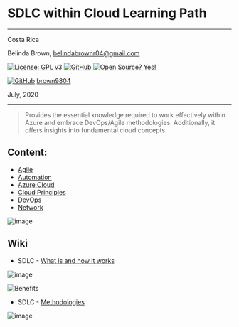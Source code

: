 # SDLC within Cloud Learning Path

----------

Costa Rica

Belinda Brown, belindabrownr04@gmail.com

[![License: GPL v3](https://img.shields.io/badge/License-GPLv3-blue.svg)](https://www.gnu.org/licenses/gpl-3.0)
[![GitHub](https://badgen.net/badge/icon/github?icon=github&label)](https://github.com) [![Open Source? Yes!](https://badgen.net/badge/Open%20Source%20%3F/Yes%21/blue?icon=github)](https://github.com/Naereen/badges/)

[![GitHub](https://img.shields.io/badge/--181717?logo=github&logoColor=ffffff)](https://github.com/)
[brown9804](https://github.com/brown9804)

July, 2020

----------

> Provides the essential knowledge required to work effectively within Azure and embrace DevOps/Agile methodologies. Additionally, it offers insights into fundamental cloud concepts. 

## Content:

<!-- MarkdownTOC -->

- [Agile](https://github.com/brown9804/SDLC-Cloud_Lpath/tree/main/Agile)
- [Automation](https://github.com/brown9804/SDLC-Cloud_Lpath/tree/main/Automation)
- [Azure Cloud](https://github.com/brown9804/SDLC-Cloud_Lpath/tree/main/Azure)
- [Cloud Principles](https://github.com/brown9804/SDLC-Cloud_Lpath/tree/main/Cloud)
- [DevOps](https://github.com/brown9804/SDLC-Cloud_Lpath/tree/main/DevOps)
- [Network](https://github.com/brown9804/SDLC-Cloud_Lpath/tree/main/Network)

<!-- /MarkdownTOC -->

![image](https://github.com/brown9804/SDLC-Cloud_Lpath/assets/24630902/a3b6522f-88c2-4ede-a477-09280f5584b9)

## Wiki 

- SDLC - [What is and how it works](https://agilie.com/blog/what-is-the-software-development-life-cycle-sdlc-and-how-does-it-work)

![image](https://github.com/brown9804/SDLC-Cloud_Lpath/assets/24630902/e809d790-87d4-41a1-b9ea-071327ab6ef2)

![Benefits](https://github.com/brown9804/SDLC-Cloud_Lpath/assets/24630902/dc014629-a069-44f3-b657-7f8d39968272)

- SDLC - [Methodologies](https://datarob.com/sdlc-methodologies/)

![image](https://github.com/brown9804/SDLC-Cloud_Lpath/assets/24630902/5ba714af-4238-48d3-9043-cbcd64a590f1)
